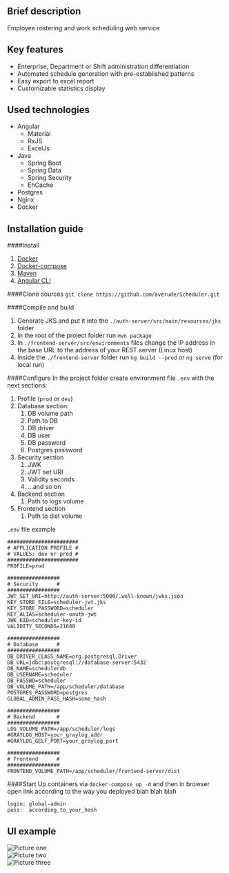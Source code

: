 ## Brief description

Employee rostering and work scheduling web service

## Key features

* Enterprise, Department or Shift administration differentiation
* Automated schedule generation with pre-established patterns
* Easy export to excel report
* Customizable statistics display

## Used technologies

* Angular
  * Material
  * RxJS
  * ExcelJs
* Java
  * Spring Boot
  * Spring Data
  * Spring Security
  * EhCache
* Postgres
* Nginx
* Docker

## Installation guide

####Install

1. [Docker](https://docs.docker.com/engine/install/)  
2. [Docker-compose](https://docs.docker.com/compose/install/)  
3. [Maven](https://maven.apache.org/install.html)  
4. [Angular CLI](https://angular.io/guide/setup-local) 

####Clone sources
`git clone https://github.com/averude/Scheduler.git`

####Compile and build
1. Generate JKS and put it into the `./auth-server/src/main/resources/jks` folder
2. In the root of the project folder run `mvn package`   
3. In `./frontend-server/src/environments` files change the IP address in the base URL to the address of your REST server (Linux host)
4. Inside the `./frontend-server` folder run `ng build --prod` or `ng serve` (for local run)  

####Configure
In the project folder create environment file `.env` with the next sections:
1. Profile (`prod` or `dev`)
2. Database section: 
   1. DB volume path 
   2. Path to DB
   3. DB driver
   4. DB user
   5. DB password
   6. Postgres password
3. Security section
   1. JWK
   2. JWT set URI
   3. Validity seconds
   3. ...and so on
4. Backend section
   1. Path to logs volume
5. Frontend section
   1. Path to dist volume

`.env` file example

    #######################
    # APPLICATION PROFILE #
    # VALUES: dev or prod #
    #######################
    PROFILE=prod  

    #################
    # Security      #
    #################
    JWT_SET_URI=http://auth-server:5000/.well-known/jwks.json  
    KEY_STORE_FILE=scheduler-jwt.jks  
    KEY_STORE_PASSWORD=scheduler  
    KEY_ALIAS=scheduler-oauth-jwt  
    JWK_KID=scheduler-key-id  
    VALIDITY_SECONDS=21600  
    
    #################
    # Database      #
    #################
    DB_DRIVER_CLASS_NAME=org.postgresql.Driver  
    DB_URL=jdbc:postgresql://database-server:5432  
    DB_NAME=schedulerdb
    DB_USERNAME=scheduler
    DB_PASSWD=scheduler  
    DB_VOLUME_PATH=/app/scheduler/database  
    POSTGRES_PASSWORD=postgres  
    GLOBAL_ADMIN_PASS_HASH=some_hash
    
    #################
    # Backend       #
    #################
    LOG_VOLUME_PATH=/app/scheduler/logs  
    #GRAYLOG_HOST=your_graylog_addr  
    #GRAYLOG_GELF_PORT=your_graylog_port
    
    #################
    # Frontend      #
    #################
    FRONTEND_VOLUME_PATH=/app/scheduler/frontend-server/dist

####Start
Up containers via `docker-compose up -d` and then in browser 
open link according to the way you deployed blah blah blah

    login: global-admin
    pass:  according_to_your_hash
    

## UI example
![Picture one](../media/images/1.png?raw=true)  
![Picture two](../media/images/2.png?raw=true)  
![Picture three](../media/images/3.png?raw=true)  
